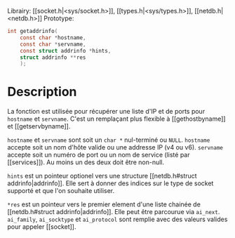 Librairy: [[socket.h|<sys/socket.h>]], [[types.h|<sys/types.h>]], [[netdb.h|<netdb.h>]]
Prototype: 
```C
int getaddrinfo(
	const char *hostname,
	const char *servname,
	const struct addrinfo *hints,
	struct addrinfo **res
	);
```
# Description
La fonction est utilisée pour récupérer une liste d'IP et de ports pour `hostname` et `servname`. C'est un remplaçant plus flexible à [[gethostbyname]] et [[getservbyname]].

`hostname` et `servname` sont soit un `char *` nul-terminé ou `NULL`.
`hostname` accepte soit un nom d'hôte valide ou une addresse IP (v4 ou v6).
`servname` accepte soit un numéro de port ou un nom de service (listé par [[services]]).
Au moins un des deux doit être non-null.

`hints` est un pointeur optionel vers une structure [[netdb.h#struct addrinfo|addrinfo]].
Elle sert à donner des indices sur le type de socket supporté et que l'on souhaite utiliser.

`*res` est un pointeur vers le premier element d'une liste chainée de [[netdb.h#struct addrinfo|addrinfo]]. 
Elle peut être parcourue via `ai_next`.
`ai_family`, `ai_socktype` et `ai_protocol` sont remplie avec des valeurs valides pour appeler [[socket]].